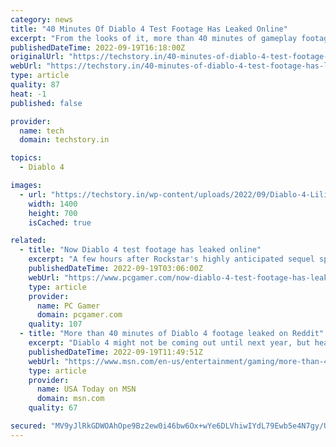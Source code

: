 ```yaml
---
category: news
title: "40 Minutes Of Diablo 4 Test Footage Has Leaked Online"
excerpt: "From the looks of it, more than 40 minutes of gameplay footage from Diablo 4 has leaked online, giving us a rough idea of ​​what the game will look like."
publishedDateTime: 2022-09-19T16:18:00Z
originalUrl: "https://techstory.in/40-minutes-of-diablo-4-test-footage-has-leaked-online/"
webUrl: "https://techstory.in/40-minutes-of-diablo-4-test-footage-has-leaked-online/"
type: article
quality: 87
heat: -1
published: false

provider:
  name: tech
  domain: techstory.in

topics:
  - Diablo 4

images:
  - url: "https://techstory.in/wp-content/uploads/2022/09/Diablo-4-Lilith.jpg"
    width: 1400
    height: 700
    isCached: true

related:
  - title: "Now Diablo 4 test footage has leaked online"
    excerpt: "A few hours after Rockstar's highly anticipated sequel spilled online, around forty minutes of Diablo 4 test footage also leaked onto the net, showing off gameplay of Blizzard's upcoming ARPG. Spotted ..."
    publishedDateTime: 2022-09-19T03:06:00Z
    webUrl: "https://www.pcgamer.com/now-diablo-4-test-footage-has-leaked-online/"
    type: article
    provider:
      name: PC Gamer
      domain: pcgamer.com
    quality: 107
  - title: "More than 40 minutes of Diablo 4 footage leaked on Reddit"
    excerpt: "Diablo 4 might not be coming out until next year, but heaps of new gameplay footage leaked over the weekend. Over on Reddit, user iV1rus0 shared roughly 44 minutes of Diablo 4 video from a private ..."
    publishedDateTime: 2022-09-19T11:49:51Z
    webUrl: "https://www.msn.com/en-us/entertainment/gaming/more-than-40-minutes-of-diablo-4-footage-leaked-on-reddit/ar-AA120AZR"
    type: article
    provider:
      name: USA Today on MSN
      domain: msn.com
    quality: 67

secured: "MV9yJlRkGDWOAhOpe9Bz2ew0i46bw6Ox+wYe6DLVhiwIYdL79Ewb5e4N7gy/UxvYx/qsQ5UCJ/E4mVav03dQ1g9oegBH5243gFhJPt43cW1tGX6KGL/CHOF3J0WFtGbI44vOPCkHFoYm6O9qy1r7c9pHjxVrvaZznOOjNspUP0yn8kKNMJ/S9tDxN2RmAE4dDpjoFsGmPkjLnzmuUUwrfXip5yyg/EY5+606cI24BYik9yp1x/P6KGYQaHzdLgzmTdWsbk3xFkcmg0pWtuNETkeDuFERtn41usgqlqGS3SUbDp9Esc9kUe9a420p/G6pkPkGinrq4x8B/cozqyp8/RrW6PFkzr2HeXG3OEFOs64=;0pUjKR9uTQNzgrl3M9a5TQ=="
---
```


